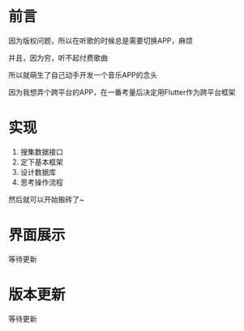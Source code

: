# 前言

因为版权问题，所以在听歌的时候总是需要切换APP，麻烦

并且，因为穷，听不起付费歌曲

所以就萌生了自己动手开发一个音乐APP的念头

因为我想弄个跨平台的APP，在一番考量后决定用Flutter作为跨平台框架


# 实现

1. 搜集数据接口
2. 定下基本框架
3. 设计数据库
4. 思考操作流程

然后就可以开始搬砖了~

# 界面展示

等待更新

# 版本更新

等待更新
